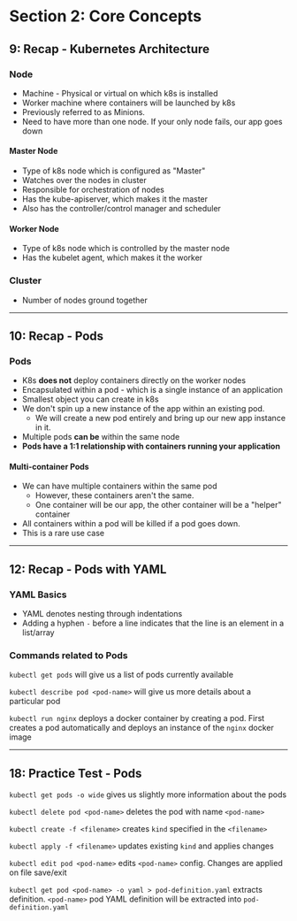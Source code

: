# Section 2: Core Concepts

## 9: Recap - Kubernetes Architecture

### Node

- Machine - Physical or virtual on which k8s is installed
- Worker machine where containers will be launched by k8s
- Previously referred to as Minions.
- Need to have more than one node. If your only node fails, our app goes down

#### Master Node

- Type of k8s node which is configured as "Master"
- Watches over the nodes in cluster
- Responsible for orchestration of nodes
- Has the kube-apiserver, which makes it the master
- Also has the controller/control manager and scheduler

#### Worker Node

- Type of k8s node which is controlled by the master node
- Has the kubelet agent, which makes it the worker

### Cluster

- Number of nodes ground together

---

## 10: Recap - Pods

### Pods

- K8s **does not** deploy containers directly on the worker nodes
- Encapsulated within a pod - which is a single instance of an application
- Smallest object you can create in k8s
- We don't spin up a new instance of the app within an existing pod.
  - We will create a new pod entirely and bring up our new app instance in it.
- Multiple pods **can be** within the same node
- **Pods have a 1:1 relationship with containers running your application**

#### Multi-container Pods

- We can have multiple containers within the same pod
  - However, these containers aren't the same.
  - One container will be our app, the other container will be a "helper" container
- All containers within a pod will be killed if a pod goes down.
- This is a rare use case

---

## 12: Recap - Pods with YAML

### YAML Basics

- YAML denotes nesting through indentations
- Adding a hyphen `-` before a line indicates that the line is an element in a list/array

### Commands related to Pods

`kubectl get pods` will give us a list of pods currently available

`kubectl describe pod <pod-name>` will give us more details about a particular pod

`kubectl run nginx` deploys a docker container by creating a pod.
First creates a pod automatically and deploys an instance of the `nginx` docker image

---

## 18: Practice Test - Pods

`kubectl get pods -o wide` gives us slightly more information about the pods

`kubectl delete pod <pod-name>` deletes the pod with name `<pod-name>`

`kubectl create -f <filename>` creates `kind` specified in the `<filename>`

`kubectl apply -f <filename>` updates existing `kind` and applies changes

`kubectl edit pod <pod-name>` edits `<pod-name>` config.
Changes are applied on file save/exit

`kubectl get pod <pod-name> -o yaml > pod-definition.yaml` extracts definition.
`<pod-name>` pod YAML definition will be extracted  into `pod-definition.yaml`
